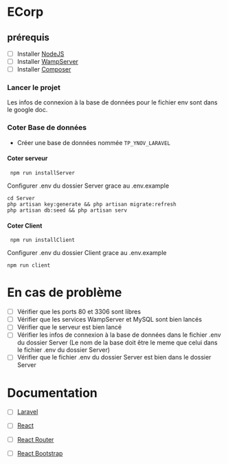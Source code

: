 # ECorp

## prérequis

- [ ] Installer [NodeJS](https://nodejs.org/en/download/)
- [ ] Installer [WampServer](http://www.wampserver.com/en/)
- [ ] Installer [Composer](https://getcomposer.org/download/)

### Lancer le projet

Les infos de connexion à la base de données pour le fichier env sont dans le google doc.

### Coter Base de données

- Créer une base de données nommée `TP_YNOV_LARAVEL`

#### Coter serveur
```
 npm run installServer
 ```
 Configurer .env du dossier Server grace au .env.example
 ```
 cd Server
 php artisan key:generate && php artisan migrate:refresh
 php artisan db:seed && php artisan serv
```
#### Coter Client
```
 npm run installClient
 ```
 Configurer .env du dossier Client grace au .env.example
 ```
 npm run client
```
# En cas de problème

- [ ] Vérifier que les ports 80 et 3306 sont libres
- [ ] Vérifier que les services WampServer et MySQL sont bien lancés
- [ ] Vérifier que le serveur est bien lancé
- [ ] Vérifier les infos de connexion à la base de données dans le fichier .env du dossier Server (Le nom de la base doit être le meme que celui dans le fichier .env du dossier Server)
- [ ] Vérifier que le fichier .env du dossier Server est bien dans le dossier Server

# Documentation

- [ ] [Laravel](https://laravel.com/docs/5.8)
- [ ] [React](https://reactjs.org/docs/getting-started.html)
- [ ] [React Router](https://reacttraining.com/react-router/web/guides/quick-start)
- [ ] [React Bootstrap](https://react-bootstrap.github.io/getting-started/introduction)

